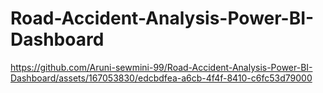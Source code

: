 # Road-Accident-Analysis-Power-BI-Dashboard
https://github.com/Aruni-sewmini-99/Road-Accident-Analysis-Power-BI-Dashboard/assets/167053830/edcbdfea-a6cb-4f4f-8410-c6fc53d79000

